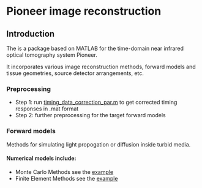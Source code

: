 # Pioneer image reconstruction 
## Introduction

The  is a package based on MATLAB for the time-domain 
near infrared optical tomography system Pioneer.

It incorporates various image reconstruction methods, forward models and
 tissue geometries, source detector arrangements, etc.

### Preprocessing
- Step 1: run [timing_data_correction_par.m](https://github.com/jiang-jingjing/PioneerImageReconstruction/blob/master/Piccolo_data_correction/timing_data_correction_z3_par.m) 
to get corrected timing responses in .mat format
- Step 2: further preprocessing for the target forward models
### Forward models
Methods for simulating light propogation or diffusion inside turbid media.
#### Numerical models include:
 
  - Monte Carlo Methods
  see the [example](https://github.com/jiang-jingjing/PioneerImageReconstruction/blob/master/exampleMC.m)
  - Finite Element Methods
  see the [example](https://github.com/jiang-jingjing/PioneerImageReconstruction/blob/master/exampleFEM.m)
  
